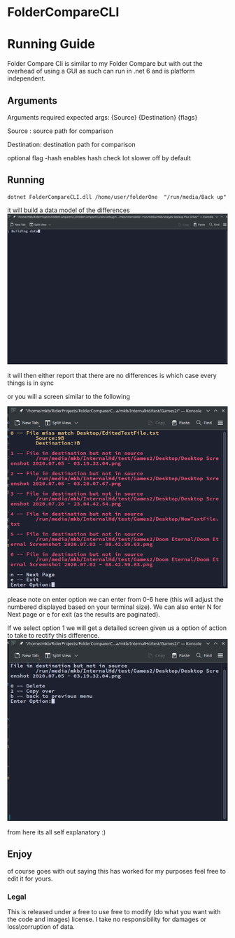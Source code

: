 # FolderCompareCLI


# Running Guide

Folder Compare Cli is similar to my Folder Compare but with out the overhead of using a GUI as such can run in .net 6 and is platform independent.

## Arguments
<p>Arguments required expected args: {Source}  {Destination} {flags}</p>
<p>Source : source path for comparison</p>
<p>Destination: destination path for comparison</p>
<p> optional flag -hash enables hash check lot slower off by default</p>



## Running
```
dotnet FolderCompareCLI.dll /home/user/folderOne  "/run/media/Back up" 
```

it will build a data model of the differences
![image](https://raw.githubusercontent.com/mkbmain/FolderCompareCLI/main/Images/Building.png)


it will then either report that there are no differences is which case every things is in sync 

or you will a screen similar to the following

![image](https://raw.githubusercontent.com/mkbmain/FolderCompareCLI/main/Images/Options.png)

please note on enter option we can enter from 0-6 here (this will adjust the numbered displayed based on your terminal size).
We can also enter N for Next page or e for exit (as the results are paginated).

If we select option 1 we will get a detailed screen given us a option of action to take to rectify this difference.
![image](https://raw.githubusercontent.com/mkbmain/FolderCompareCLI/main/Images/DetailOptions.png)

from here its all self explanatory :) 






## Enjoy


of course goes with out saying this has worked for my purposes feel free to edit it for yours.


### Legal
This is released under a free to use free to modify (do what you want with the code and images) license. I take no responsibility for damages or loss\corruption of data.